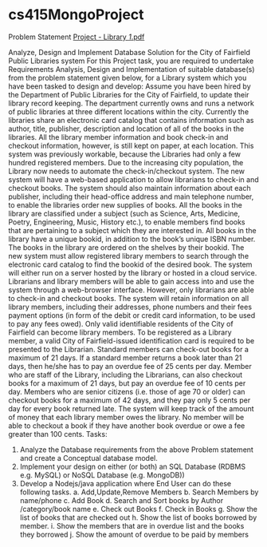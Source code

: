 # cs415MongoProject

Problem Statement
[Project - Library _1_.pdf](https://github.com/samueldesalegn/cs415MongoProject/files/11823943/Project.-.Library._1_.pdf)


Analyze, Design and Implement Database Solution for 
the City of Fairfield Public Libraries system 
For this Project task, you are required to undertake Requirements Analysis, 
Design and Implementation of suitable database(s) from the problem statement 
given below, for a Library system which you have been tasked to design and 
develop: 
Assume you have been hired by the Department of Public Libraries for the City of 
Fairfield, to update their library record keeping. The department currently owns 
and runs a network of public libraries at three different locations within the city. 
Currently the libraries share an electronic card catalog that contains information 
such as author, title, publisher, description and location of all of the books in the 
libraries. All the library member information and book check-in and checkout 
information, however, is still kept on paper, at each location. This system was 
previously workable, because the Libraries had only a few hundred registered 
members. Due to the increasing city population, the Library now needs to 
automate the check-in/checkout system. The new system will have a web-based 
application to allow librarians to check-in and checkout books. 
The system should also maintain information about each publisher, including their 
head-office address and main telephone number, to enable the libraries order 
new supplies of books. All the books in the library are classified under a subject 
(such as Science, Arts, Medicine, Poetry, Engineering, Music, History etc.), to 
enable members find books that are pertaining to a subject which they are 
interested in. 
All books in the library have a unique bookid, in addition to the book’s unique 
ISBN number. The books in the library are ordered on the shelves by their bookid. 
The new system must allow registered library members to search through the 
electronic card catalog to find the bookid of the desired book. 
The system will either run on a server hosted by the library or hosted in a cloud 
service. Librarians and library members will be able to gain access into and use 
the system through a web-browser interface. However, only librarians are able to 
check-in and checkout books. The system will retain information on all library 
members, including their addresses, phone numbers and their fees payment 
options (in form of the debit or credit card information, to be used to pay any fees 
owed). Only valid identifiable residents of the City of Fairfield can become library 
members. To be registered as a Library member, a valid City of Fairfield-issued 
identification card is required to be presented to the Librarian. Standard members 
can check-out books for a maximum of 21 days. If a standard member returns a 
book later than 21 days, then he/she has to pay an overdue fee of 25 cents per 
day. Member who are staff of the Library, including the Librarians, can also 
checkout books for a maximum of 21 days, but pay an overdue fee of 10 cents per 
day. Members who are senior citizens (i.e. those of age 70 or older) can checkout 
books for a maximum of 42 days, and they pay only 5 cents per day for every 
book returned late. The system will keep track of the amount of money that each 
library member owes the library. No member will be able to checkout a book if 
they have another book overdue or owe a fee greater than 100 cents.
Tasks: 
1. Analyze the Database requirements from the above Problem statement and 
create a Conceptual database model.
2. Implement your design on either (or both) an SQL Database
(RDBMS e.g. MySQL) or NoSQL Database (e.g. MongoDB))
3. Develop a Nodejs/java application where End User can do these following 
tasks.
a. Add,Update,Remove Members 
b. Search Members by name/phone
c. Add Book
d. Search and Sort books by Author /category/book name
e. Check out Books
f. Check in Books
g. Show the list of books that are checked out
h. Show the list of books borrowed by member.
i. Show the members that are in overdue list and the books they borrowed
j. Show the amount of overdue to be paid by members


